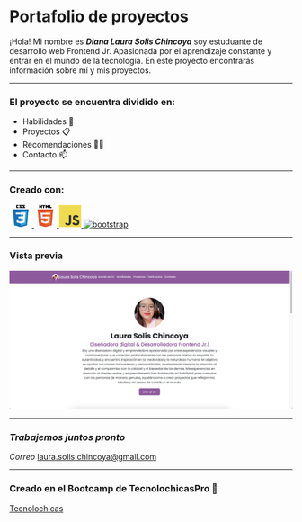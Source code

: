 # Portafolio de proyectos

¡Hola! Mi nombre es ***Diana Laura Solis Chincoya***  soy estuduante de desarrollo web Frontend Jr. Apasionada por el aprendizaje constante y entrar en el mundo de la tecnología. En este proyecto encontrarás información sobre mí y mis proyectos.
___
### El proyecto se encuentra dividido en:

- Habilidades 💪
- Proyectos 
📋
- Recomendaciones 🙎‍♂️ 
- Contacto 📫

___


### Creado con: 

<a href="https://www.w3schools.com/css/" target="_blank"> <img src="https://raw.githubusercontent.com/devicons/devicon/master/icons/css3/css3-original-wordmark.svg" alt="css3" width="40" height="40"/> </a>
<a href="https://www.w3.org/html/" target="_blank"> <img src="https://raw.githubusercontent.com/devicons/devicon/master/icons/html5/html5-original-wordmark.svg" alt="html5" width="40" height="40"/> </a>
<a href="https://developer.mozilla.org/en-US/docs/Web/JavaScript" target="_blank"> <img src="https://raw.githubusercontent.com/devicons/devicon/master/icons/javascript/javascript-original.svg" alt="javascript" width="40" height="40"/> </a>
<a href="" target="_blank"> <img src="https://getbootstrap.com/docs/5.0/assets/brand/bootstrap-logo.svg" alt="bootstrap" width="50" height="40"/> </a>

___

### Vista previa

![Proyecto](/assets/Proyectos.png)

___

### *Trabajemos juntos pronto*
*Correo*
[laura.solis.chincoya@gmail.com](mailto:aura.solis.chincoya@gmail.com)

___

### Creado en el Bootcamp de TecnolochicasPro 💜
[Tecnolochicas](https://tecnolochicas.mx/)